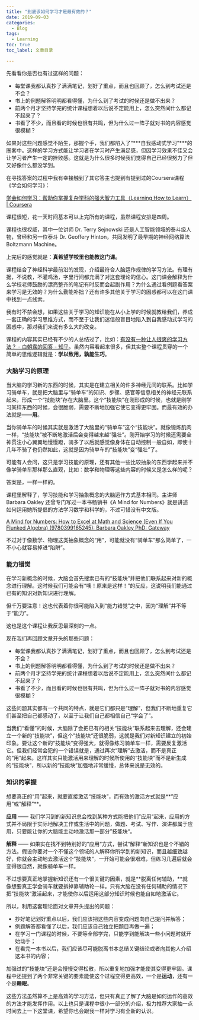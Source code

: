 ```yaml
---
title: "到底该如何学习才是最有效的？"
date: 2019-09-03
categories:
  - Blog
tags:
  - Learning
toc: true
toc_label: 文章目录

---
```


先看看你是否也有过这样的问题：

- 每堂课我都认真抄了满满笔记，划好了重点，而且也回顾了，怎么到考试还是不会？
- 书上的例题解答明明都看得懂，为什么到了考试的时候还是做不出来？
- 前两个月才坚持学完的统计课程想着以后说不定能用上，怎么突然间什么都记不起来了？
- 书看了不少，而且看的时候也很有共鸣，但为什么过一阵子就对书的内容感觉很模糊？

如果对这些问题感觉不陌生，那握个手，我们都陷入了“***自我感动式学习”***的圈套中。这样的学习方式能让学习者在学习时产生满足感，但因学习效果不佳又会让学习者产生一定的挫败感。这就是为什么很多时候我们觉得自己已经很努力了但又好像什么都没学到。

在寻找答案的过程中我有幸接触到了其它答主也提到有提到过的Coursera课程《学会如何学习》：

[学会如何学习：帮助你掌握复杂学科的强大智力工具（Learning How to Learn） | Coursera](https://www.coursera.org/learn/ruhe-xuexi)

课程很短，花一天时间基本可以上完所有的课程，虽然课程安排是四周。

课程也很权威，其中一位讲师 Dr. Terry Sejnowski 还是人工智能领域的泰斗级人物，曾经和另一位泰斗 Dr. Geoffery Hinton，共同发明了最早期的神经网络算法 Boltzmann Machine。

上完后的感觉就是：**真希望学校里也能教这门课。**

课程结合了神经科学最前沿的发现，介绍最符合人脑运作规律的学习方法。有理有据，不说教，不灌鸡汤，字里行间都充满了对这套理论的信心。这门课会解释为什么学校老师鼓励的漂亮整齐的笔记有时反而会起副作用？为什么通过看例题看答案来学习是无效的？为什么勤能补拙？还有许多其他关于学习的困惑都可以在这门课中找到一点线索。

我有时不禁会想，如果这些关于学习的知识能在从小上学的时候就教给我们，养成一套正确的学习思维方式，而不至于让我们迷信般盲目地陷入到自我感动式学习的困惑中，那对我们来说有多么大的改变。

课程的内容其实已经有不少的人总结过了，比如：[有没有一种让人很爽的学习方法？ - 白朝露的回答 - 知乎](https://www.zhihu.com/question/58772932/answer/396792271)。虽然内容看起来很多，但其实整个课程贯穿的一个简单的思维逻辑就是：**学以致用，孰能生巧**。

### 大脑学习的原理

当大脑的学习新的东西的时候，其实是在建立相关的许多神经元间的联系。比如学习骑单车，就是把大脑里与“骑单车”的知识、步骤、感官等信息相关的神经元联系起来，形成一个“技能块”存在大脑里。这个“技能块”在刚形成的时候，也就是刚学习某样东西的时候，会很脆弱，需要不断地加强它使它变得更牢固。而最有效的办法就是——**用**。

当你骑单车的时候其实就是激活了大脑里的“骑单车”这个“技能块”。就像锻炼肌肉一样，“技能块”被不断地激活后会变得越来越“强壮”。刚开始学习的时候还需要全神贯注小心翼翼地慢慢蹬，骑多了以后就感觉像身体在自动控制一般自如，即使十几年不骑了也仍然如此，这就是因为骑单车的“技能块”变“强壮”了。

可能有人会问，这只是学习技能的原理，还有其他一些比较抽象的东西学起来并不像学骑单车那样那么直观，比如：数学和物理等这些内容的时候又是怎么样的呢？

答案是，一样一样的。

课程里解释了，学习技能和学习抽象概念的大脑运作方式基本相同。主讲师 Barbara Oakley 还曾专门写过一本书畅销书《A Mind for Numbers》就是讲述如何运用她所提倡的方法学习数学和科学的，不过可惜没有中文版。

[A Mind for Numbers: How to Excel at Math and Science (Even If You Flunked Algebra) (9780399165245): Barbara Oakley PhD: Gateway](https://www.amazon.com/Mind-Numbers-Science-Flunked-Algebra/dp/039916524X/ref=sr_1_5?keywords=Barbara+Oakley&qid=1552336034&s=gateway&sr=8-5)

不过对于像数学、物理这类抽象概念的“用”，可能就没有“骑单车”那么简单了，一不小心就容易掉进“陷阱”。

### 能力错觉

在学习新概念的时候，大脑会首先搜索已有的“技能块”并把他们联系起来对新的概念进行理解。这时候我们可能会有“噢！原来是这样！”的反应，这说明我们能通过已有的知识对新知识进行理解。

但千万要注意！这也代表着你很可能陷入到“能力错觉”之中，因为“理解”并不等于“能力”。

这也是这个课程让我反思最深刻的一点。

现在我们再回顾文章开头的那些问题：

- 每堂课我都认真抄了满满笔记，划好了重点，而且也回顾了，怎么到考试还是不会？
- 书上的例题解答明明都看得懂，为什么到了考试的时候还是做不出来？
- 前两个月才坚持学完的统计课程想着以后说不定能用上，怎么突然间什么都记不起来了？
- 书看了不少，而且看的时候也很有共鸣，但为什么过一阵子就对书的内容感觉很模糊？

这些问题其实都有一个共同的特点，就是它们都只是“理解”，但我们不断地重复它们甚至把自己都感动了，以至于让我们自己都相信自己“学会了”。

当我们“看懂”的时候，大脑除了会把已有的相关“技能块”联系起来去理解，还会建立一个新的“技能块”，但这个”技能块“还很脆弱，这就是我们对新知识建立的初始印象。要让这个新的“技能块”变得强大，就得像练习骑单车一样，需要反复激活它。但我们经常会犯的一个错误就是，通过再次“理解”去激活，而不是真正的“用”起来。这样其实只能激活用来理解的时候所使用的“技能块”而不是新生成的“技能块”，所以新的“技能块”加强地非常缓慢，总体来说是无效的。

### 知识的掌握

想要真正的“用”起来，就要直接激活“技能块”，而有效的激活方式就是**”应用“或”解释“**。

**应用** —— 我们学习到的新知识总会找到某种方式能把他们”应用“起来，应用的方式并不局限于实际地解决工作或生活中的问题，做题、考试、写作、演讲都属于应用，只要能让你的大脑能主动地激活那一部分”技能块“。

**解释** —— 如果实在找不到特别好的”应用“方式，尝试”解释“新知识也是个不错的方法。假设你要对一个不懂这个领域的人解释你所学到的新知识，而且越细致越好，你就会主动地去激活这个”技能块“，一开始可能会很艰难，但练习几遍后就会变得很自然，就像骑单车一样。

不过想要真正地掌握新知识还有一个很关键的因素，就是**脱离任何辅助，**就像想要真正学会骑车就要拆掉靠辅助轮一样。只有大脑在没有任何辅助的情况下把”技能块“激活起来，才能使你以后运用这部分知识时候也能自如地激活它。

所以，利用这套理论面对文章开头提出的问题：

- 抄好笔记划好重点以后，我们应该把这些内容变成问题向自己提问并解答；
- 例题解答都看懂了以后，我们应该自己独立把题目再做一遍；
- 在学习一门课程的时候，不要等全部学完，只能学到能解决一些小问题时就开始动手；
- 在看完一本书以后，我们应该尽可能脱离书本总结关键结论或者向其他人介绍这本书的内容；

加强过的“技能块”还是会慢慢变得松散，所以重复地加强才能使其变得更牢固。课程中还提到了两个非常关键的要素能使这个过程变得更高效，一个是**运动**，还有一个是**睡眠**。



这些方法虽然算不上是高效的学习方法，但只有真正了解了大脑是如何运作的高效的方法才能发挥作用。以上也只是课程中很小一部分的介绍，极力推荐大家抽一点时间去上一下这堂课，希望你也会跟我一样对学习有全新的认识。